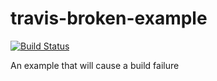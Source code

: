 # travis-broken-example
[![Build Status](https://travis-ci.org/codingbycoding/travis-broken-example.svg?branch=master)](https://travis-ci.org/codingbycoding/travis-broken-example)

An example that will cause a build failure
